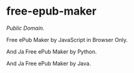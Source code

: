 # free-epub-maker

*Public Domain.*

Free ePub Maker by JavaScript in Browser Only.

And Ja Free ePub Maker by Python.

And Ja Free ePub Maker by Java.
